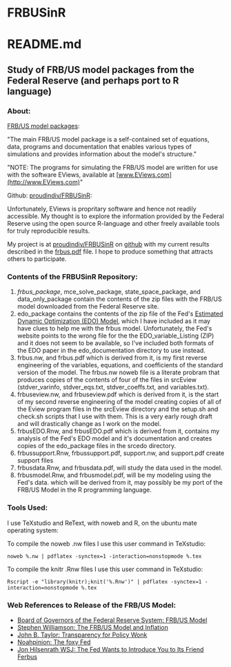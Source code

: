# FRBUSinR
README.md
========================================================
Study of FRB/US model packages from the Federal Reserve (and perhaps port to R language)
--------------------------------------------------------

### About:

[FRB/US model packages](https://www.federalreserve.gov/econresdata/frbus/us-models-package.htm):

"The main FRB/US model package is a self-contained set of equations, data, programs and documentation that enables various types of simulations and provides information about the model's structure."

"NOTE: The programs for simulating the FRB/US model are written for use with the software EViews, available at [www.EViews.com](http://www.EViews.com)"

Github: [proudindiv/FRBUSinR](https://github.com/proudindiv/FRBUSinR):

Unfortunately, EViews is propritary software and hence not readily accessible.  My thought is to explore the information provided by the Federal Reserve using the open source R-language and other freely available tools for truly reproducible results.

My project is at [proudindiv/FRBUSinR](https://github.com/proudindiv/FRBUSinR) on [github](https://github.com) with my current results described in the [frbus.pdf](https://docs.google.com/viewer?url=https://raw.githubusercontent.com/proudindiv/FRBUSinR/ReverseEngineer/frbus.pdf) file.  I hope to produce something that attracts others to participate.

### Contents of the FRBUSinR Repository:

1. *frbus_package*, mce_solve_package, state_space_package, and data_only_package contain the contents of the zip files with the FRB/US model downloaded from the Federal Reserve site.
1. edo_package contains the contents of the zip file of the Fed's
[Estimated Dynamic Optimization (EDO) Model](https://www.federalreserve.gov/econresdata/edo/edo-models-about.htm),
which I have included as it may have clues to help me with the frbus model.  Unfortunately, the Fed's website points to the wrong file for the the EDO_variable_Listing (ZIP) and it does not seem to be available, so I've included both formats of the EDO paper in the edo_documentation directory to use instead.
1. frbus.nw, and frbus.pdf which is derived from it, is my first reverse engineering of the variables, equations, and coefficients of the standard version of the model. The frbus.nw noweb file is a literate probram that produces copies of the contents of four of the files in srcEview (stdver_varinfo, stdver_eqs.txt, stdver_coeffs.txt, and variables.txt).
1. frbuseview.nw, and frbuseview.pdf which is derived from it, is the start of my second reverse engineering of the model creating copies of all of the Eview program files in the srcEview directory and the setup.sh and check.sh scripts that I use with them.  This is a very early rough draft and will drastically change as I work on the model.
1. frbusEDO.Rnw, and frbusEDO.pdf which is derived from it, contains my analysis of the Fed's EDO model and it's documentation and creates copies of the edo_package files in the srcedo directory.
1. frbussupport.Rnw, frbussupport.pdf, support.nw, and support.pdf create support files
1. frbusdata.Rnw, and frbusdata.pdf, will study the data used in the model.
1. frbusmodel.Rnw, and frbusmodel.pdf, will be my modeling using the Fed's data. which will be derived from it, may possibly be my port of the FRB/US Model in the R programming language.

### Tools Used:

I use TeXstudio and ReText, with noweb and R, on the ubuntu mate operating system:

To compile the noweb .nw files I use this user command in TeXstudio:

```
noweb %.nw | pdflatex -synctex=1 -interaction=nonstopmode %.tex
```

To compile the knitr .Rnw files I use this user command in TeXstudio:

```
Rscript -e "library(knitr);knit('%.Rnw')" | pdflatex -synctex=1 -interaction=nonstopmode %.tex
```

### Web References to Release of the FRB/US Model:

* [Board of Governors of the Federal Reserve System: FRB/US Model](http://www.federalreserve.gov/econresdata/frbus/us-models-about.htm)
* [Stephen Williamson: The FRB/US Model and Inflation](http://newmonetarism.blogspot.com/2014/04/the-frbus-model-and-inflation.html)
* [John B. Taylor: Transparency for Policy Wonk](https://economicsone.com/2014/04/05/transparency-for-policy-wonks/)
* [Noahpinion: The foxy Fed](http://noahpinionblog.blogspot.com/2014/04/the-foxy-fed_7.html)
* [Jon Hilsenrath WSJ: The Fed Wants to Introduce You to Its Friend Ferbus](http://blogs.wsj.com/economics/2014/04/03/the-fed-wants-to-introduce-you-to-its-friend-ferbus/)


